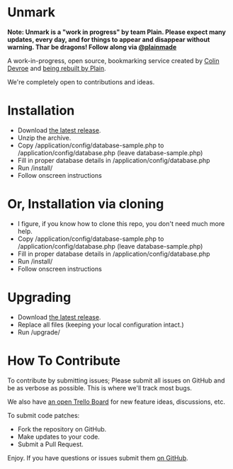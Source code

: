 Unmark
=======

**Note: Unmark is a "work in progress" by team Plain. Please expect many updates, every day, and for things to appear and disappear without warning. Thar be dragons! Follow along via [@plainmade](http://twitter.com/plainmade)**

A work-in-progress, open source, bookmarking service created by [Colin Devroe](http://colin.getbarley.com/) and [being rebuilt by Plain](http://plainmade.com/blog/7020/).

We're completely open to contributions and ideas.

Installation
==

- Download [the latest release](https://github.com/plainmade/nilai/releases).
- Unzip the archive.
- Copy /application/config/database-sample.php to /application/config/database.php (leave database-sample.php)
- Fill in proper database details in /application/config/database.php
- Run /install/
- Follow onscreen instructions

Or, Installation via cloning
==

- I figure, if you know how to clone this repo, you don't need much more help.
- Copy /application/config/database-sample.php to /application/config/database.php (leave database-sample.php)
- Fill in proper database details in /application/config/database.php
- Run /install/
- Follow onscreen instructions

Upgrading
== 

- Download [the latest release](https://github.com/plainmade/nilai/releases).
- Replace all files (keeping your local configuration intact.)
- Run /upgrade/

How To Contribute
==

To contribute by submitting issues; Please submit all issues on GitHub and be as verbose as possible. This is where we'll track most bugs.

We also have [an open Trello Board](https://trello.com/b/Tdx9o1X6) for new feature ideas, discussions, etc.

To submit code patches:

- Fork the repository on GitHub.
- Make updates to your code.
- Submit a Pull Request.

Enjoy. If you have questions or issues submit them [on GitHub](http://github.com/plainmade/nilai).